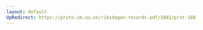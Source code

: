 ```yaml
---
layout: default
UpRedirect: https://pruto.im.uu.se/riksdagen-records-pdf/1881/prot-1881--fk--008/prot-1881--fk--008_000.pdf
---
```

